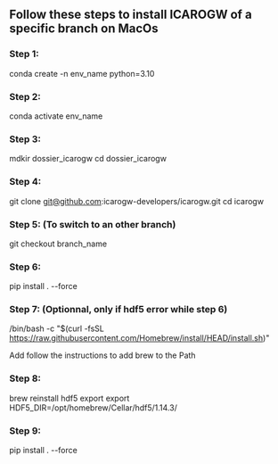 ## Follow these steps to install ICAROGW of a specific branch on MacOs

### Step 1:
conda create -n env_name python=3.10

### Step 2: 
conda activate env_name

### Step 3: 
mdkir dossier_icarogw
cd dossier_icarogw

### Step 4:
git clone git@github.com:icarogw-developers/icarogw.git
cd icarogw

### Step 5: (To switch to an other branch)
git checkout branch_name 

### Step 6:
pip install . --force

### Step 7: (Optionnal, only if hdf5 error while step 6)
/bin/bash -c "$(curl -fsSL https://raw.githubusercontent.com/Homebrew/install/HEAD/install.sh)"

Add follow the instructions to add brew to the Path

### Step 8: 
brew reinstall hdf5
export export HDF5_DIR=/opt/homebrew/Cellar/hdf5/1.14.3/

### Step 9:
pip install . --force
